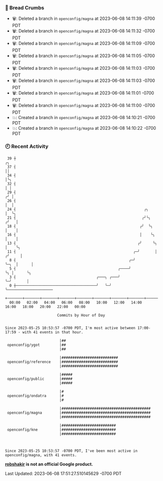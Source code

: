 ### 🍞 Bread Crumbs

 * 🗑: Deleted a branch in `openconfig/magna` at 2023-06-08 14:11:39 -0700 PDT
 * 🗑: Deleted a branch in `openconfig/magna` at 2023-06-08 14:11:32 -0700 PDT
 * 🗑: Deleted a branch in `openconfig/magna` at 2023-06-08 14:11:09 -0700 PDT
 * 🗑: Deleted a branch in `openconfig/magna` at 2023-06-08 14:11:05 -0700 PDT
 * 🗑: Deleted a branch in `openconfig/magna` at 2023-06-08 14:11:03 -0700 PDT
 * 🗑: Deleted a branch in `openconfig/magna` at 2023-06-08 14:11:03 -0700 PDT
 * 🗑: Deleted a branch in `openconfig/magna` at 2023-06-08 14:11:01 -0700 PDT
 * 🗑: Deleted a branch in `openconfig/magna` at 2023-06-08 14:11:00 -0700 PDT
 * 💥: Created a branch in `openconfig/magna` at 2023-06-08 14:10:21 -0700 PDT
 * 💥: Created a branch in `openconfig/magna` at 2023-06-08 14:10:22 -0700 PDT

### 🕘 Recent Activity
```
 39 ┼                                                                        ╭╮
 37 ┤                                                                        ││
 34 ┤                                                                        │╰╮
 32 ┤                                                                        │ │
 29 ┤                                                                       ╭╯ │
 26 ┤                                                                       │  │
 24 ┤                                                           ╭╮          │  ╰╮
 21 ┤                                                          ╭╯╰╮        ╭╯   │
 18 ┤                                                         ╭╯  ╰╮       │    │
 16 ┤                                                         │    ╰╮      │    │
 13 ┤                                                        ╭╯     ╰╮     │    ╰╮
 11 ┤                                                      ╭─╯       │    ╭╯     │
  8 ┤                                                    ╭─╯         ╰─╮  │      │
  5 ┤                                               ╭────╯             ╰╮ │      ╰╮
  3 ┤                                     ╭───╮ ╭───╯                   ╰─╯       │
  0 ┼─────────────────────────────────────╯   ╰─╯                                 ╰─────────────────────
    +───────+───────+───────+───────+───────+───────+───────+───────+───────+───────+───────+───────+────
  00:00   02:00   04:00   06:00   08:00   10:00   12:00   14:00   16:00   18:00   20:00   22:00   00:00   

						Commits by Hour of Day


Since 2023-05-25 10:53:57 -0700 PDT, I'm most active between 17:00-17:59 - with 41 events in that hour.

```



```
                         |##
 openconfig/ygot         |##
                         |##

                         |##########################
 openconfig/reference    |##########################
                         |##########################

                         |#####
 openconfig/public       |#####
                         |#####

                         |#
 openconfig/ondatra      |#
                         |#

                         |#########################################
 openconfig/magna        |#########################################
                         |#########################################

                         |#########################
 openconfig/kne          |#########################
                         |#########################



Since 2023-05-25 10:53:57 -0700 PDT, I've been most active in openconfig/magna, with 41 events.

```
**[robshakir](mailto:robjs@google.com) is not an official Google product.**  


Last Updated: 2023-06-08 17:51:27.510145629 -0700 PDT

